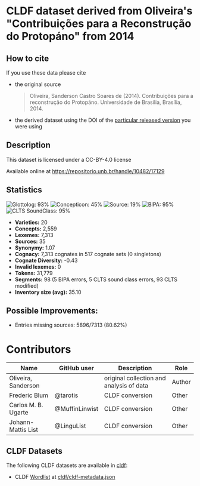 # CLDF dataset derived from Oliveira's "Contribuições para a Reconstrução do Protopáno" from 2014

## How to cite

If you use these data please cite
- the original source
  > Oliveira, Sanderson Castro Soares de (2014). Contribuições para a reconstrução do Protopáno. Universidade de Brasília, Brasília, 2014.
- the derived dataset using the DOI of the [particular released version](../../releases/) you were using

## Description


This dataset is licensed under a CC-BY-4.0 license

Available online at https://repositorio.unb.br/handle/10482/17129

## Statistics


![Glottolog: 93%](https://img.shields.io/badge/Glottolog-93%25-green.svg "Glottolog: 93%")
![Concepticon: 45%](https://img.shields.io/badge/Concepticon-45%25-red.svg "Concepticon: 45%")
![Source: 19%](https://img.shields.io/badge/Source-19%25-red.svg "Source: 19%")
![BIPA: 95%](https://img.shields.io/badge/BIPA-95%25-green.svg "BIPA: 95%")
![CLTS SoundClass: 95%](https://img.shields.io/badge/CLTS%20SoundClass-95%25-green.svg "CLTS SoundClass: 95%")

- **Varieties:** 20
- **Concepts:** 2,559
- **Lexemes:** 7,313
- **Sources:** 35
- **Synonymy:** 1.07
- **Cognacy:** 7,313 cognates in 517 cognate sets (0 singletons)
- **Cognate Diversity:** -0.43
- **Invalid lexemes:** 0
- **Tokens:** 31,779
- **Segments:** 98 (5 BIPA errors, 5 CLTS sound class errors, 93 CLTS modified)
- **Inventory size (avg):** 35.10

## Possible Improvements:



- Entries missing sources: 5896/7313 (80.62%)

# Contributors

Name | GitHub user | Description | Role |
--- | --- | --- | --- |
Oliveira, Sanderson  | | original collection and analysis of data | Author
Frederic Blum | @tarotis | CLDF conversion | Other
Carlos M. B. Ugarte | @MuffinLinwist | CLDF conversion | Other
Johann-Mattis List | @LinguList| CLDF conversion | Other




## CLDF Datasets

The following CLDF datasets are available in [cldf](cldf):

- CLDF [Wordlist](https://github.com/cldf/cldf/tree/master/modules/Wordlist) at [cldf/cldf-metadata.json](cldf/cldf-metadata.json)